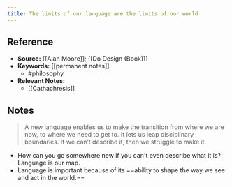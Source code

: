 ```yaml
---
title: The limits of our language are the limits of our world
---
```

## Reference
- **Source:** [[Alan Moore]]; [[Do Design (Book)]]
- **Keywords:** [[permanent notes]]
	- #philosophy 
- **Relevant Notes:**
	- [[Cathachresis]]
## Notes
>A new language enables us to make the transition from where we are now, to where we need to get to. It lets us leap disciplinary boundaries. If we can’t describe it, then we struggle to make it.
- How can you go somewhere new if you can't even describe what it is? Language is our map.
- Language is important because of its ==ability to shape the way we see and act in the world.==